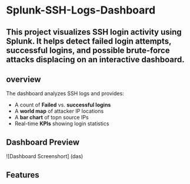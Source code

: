 # Splunk-SSH-Logs-Dashboard
This project visualizes SSH login activity using **Splunk**.
It helps detect failed login attempts, successful logins, and possible brute-force attacks displacing on an interactive dashboard.
----
## overview 
The dashboard analyzes SSH logs and provides:
- A count of **Failed** vs. **successful logins**
- A **world map** of attacker IP locations
- A **bar chart** of topn source IPs
- Real-time **KPIs** showing login statistics

## Dashboard Preview 
![Dashboard Screenshort] (das)
## Features
